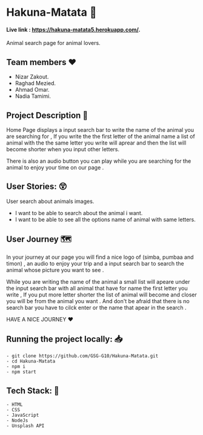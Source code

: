 # Hakuna-Matata :lion: 
#### Live link : https://hakuna-matata5.herokuapp.com/.

Animal search page for animal lovers.

## Team members :heart: 
 * Nizar Zakout.
 * Raghad Mezied. 
 * Ahmad Omar.
 * Nadia Tamimi.

 ## Project Description :page_facing_up: 
 Home Page displays a input search bar to write the name of the animal you are searching for , If you write the the first letter of the animal name a list of animal with the the same letter you write will aprear and then the list will become shorter when you input other letters. 

There is also an audio button you can play while you are searching for the animal to enjoy your time on our page .

## User Stories: :astonished: 
User search about animals images.

 * I want to be able to search about the animal i want.
 * I want to be able to see all the options name of animal with same letters.


## User Journey :world_map: 

In your journey at our page you will find a nice logo of (simba, pumbaa and timon) , an audio to enjoy your trip and a input search bar to search the animal whose picture you want to see .

While you are writing the name of the animal a small list will apeare under the input search bar with all animal that have for name the first letter you write , If you put more letter  shorter the list of animal will become and closer you will be from the animal you want . And don't be afraid that there is no search bar you have to cilck enter or the name that apear in the search .

HAVE A NICE JOURNEY :hearts: 

## Running the project locally: :inbox_tray: 
```
- git clone https://github.com/GSG-G10/Hakuna-Matata.git
- cd Hakuna-Matata
- npm i
- npm start
```

## Tech Stack: :page_with_curl: 
```
- HTML
- CSS
- JavaScript
- NodeJs
- Unsplash API
```
